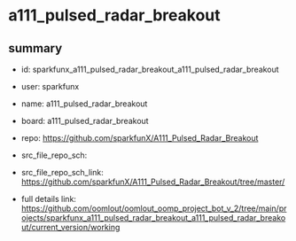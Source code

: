 # a111_pulsed_radar_breakout
 
## summary 
* id: sparkfunx_a111_pulsed_radar_breakout_a111_pulsed_radar_breakout
* user: sparkfunx
* name: a111_pulsed_radar_breakout
* board: a111_pulsed_radar_breakout
* repo: https://github.com/sparkfunX/A111_Pulsed_Radar_Breakout



* src_file_repo_sch: 
* src_file_repo_sch_link: https://github.com/sparkfunX/A111_Pulsed_Radar_Breakout/tree/master/
* full details link: https://github.com/oomlout/oomlout_oomp_project_bot_v_2/tree/main/projects/sparkfunx_a111_pulsed_radar_breakout_a111_pulsed_radar_breakout/current_version/working  







